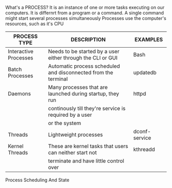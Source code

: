 What's a PROCESS?
It is an instance of one or more tasks executing on our computers. It is differnrt from a program 
or a command. A single command might start several processes simultaneously
Processes use the computer's resources, such as it's CPU


 
|   PROCESS TYPE      |                    DESCRIPTION                               | EXAMPLES    |
|---------------------|--------------------------------------------------------------|-------------|
|Interactive Processes|Needs to be started by a user either through the CLI or GUI   |Bash         |                                                                      
|Batch Processes      |Automatic process scheduled and disconnected from the terminal|updatedb     |                                                                      
|Daemons              |Many processes that are launched during startup, they run     |httpd        |
|                     |continously till they're service is required by a user        |             |
|                     |or the system                                                 |             |  
|Threads              |Lightweight processes                                         |dconf-service| 
|Kernel Threads       |These are kernel tasks that users can neither start not       |kthreadd     |
|                     |terminate and have little control over                        |             |                                                                     

Process Scheduling And State
